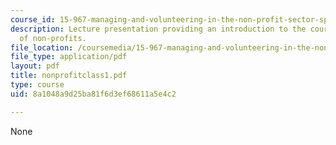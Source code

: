```yaml
---
course_id: 15-967-managing-and-volunteering-in-the-non-profit-sector-spring-2005
description: Lecture presentation providing an introduction to the course and an overview
  of non-profits.
file_location: /coursemedia/15-967-managing-and-volunteering-in-the-non-profit-sector-spring-2005/8a1048a9d25ba81f6d3ef68611a5e4c2_nonprofitclass1.pdf
file_type: application/pdf
layout: pdf
title: nonprofitclass1.pdf
type: course
uid: 8a1048a9d25ba81f6d3ef68611a5e4c2

---
```

None